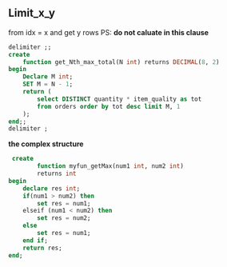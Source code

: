 ## Limit_x_y
from idx = x and get y rows
PS: **do not caluate in this clause**

```sql
delimiter ;;
create 
    function get_Nth_max_total(N int) returns DECIMAL(8, 2)
begin
    Declare M int;
    SET M = N - 1;
    return (
        select DISTINCT quantity * item_quality as tot
        from orders order by tot desc limit M, 1
    );
end;;
delimiter ;
```

**the complex structure**
```sql
 create
        function myfun_getMax(num1 int, num2 int)
        returns int        
begin
    declare res int;
    if(num1 > num2) then
        set res = num1;
    elseif (num1 < num2) then
        set res = num2;
    else
        set res = num1;
    end if;
    return res;
end;

```